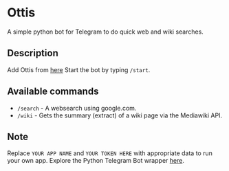 # Ottis
A simple python bot for Telegram to do quick web and wiki searches.

## Description
Add Ottis from [here](http://t.me/mr_ottis_bot)
Start the bot by typing `/start`.

## Available commands
* `/search` - A websearch using google.com.
* `/wiki` - Gets the summary (extract) of a wiki page via the Mediawiki API.

## Note
Replace `YOUR APP NAME` and `YOUR TOKEN HERE` with appropriate data to run your own app. Explore the Python Telegram Bot wrapper [here](https://github.com/python-telegram-bot/python-telegram-bot).